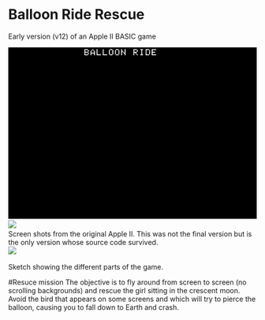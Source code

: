 # Balloon Ride Rescue
Early version (v12) of an Apple II BASIC game

<img src="./balloon-ride-rescue-12-beagle-compiler.gif"/>

<img src="./brr.gif"/>
<figcaption>
Screen shots from the original Apple II. This was not the final version but is the only version whose source code survived.
</figcaption>

<img src="./balloon-ride-rescue-sketch.jpg"/>
<figcaption>

Sketch showing the different parts of the game.
</figcaption>

#Resuce mission
The objective is to fly around from screen to screen (no scrolling backgrounds) and rescue the girl sitting in the crescent moon. Avoid the bird that appears on some screens and which will try to pierce the balloon, causing you to fall down to Earth and crash.
